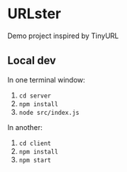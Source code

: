 # URLster

Demo project inspired by TinyURL

## Local dev

In one terminal window:

1. `cd server`
2. `npm install`
3. `node src/index.js`

In another:

1. `cd client`
2. `npm install`
3. `npm start`
